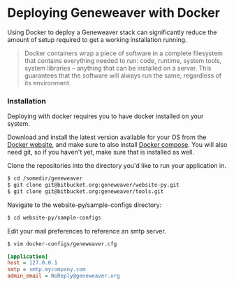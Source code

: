 # Deploying Geneweaver with Docker

Using Docker to deploy a Geneweaver stack can significantly reduce the amount of setup required to get a working installation running.

>Docker containers wrap a piece of software in a complete filesystem that contains everything needed to run: code, runtime, system tools, system libraries – anything that can be installed on a server. This guarantees that the software will always run the same, regardless of its environment.

### Installation

Deploying with docker requires you to have docker installed on your system. 

Download and install the latest version available for your OS from the [Docker website](https://www.docker.com/products/docker), and make sure to also install [Docker compose](https://docs.docker.com/compose/install/). You will also need git, so if you haven't yet, make sure that is installed as well.

Clone the repositories into the directory you'd like to run your application in.
```sh
$ cd /somedir/geneweaver
$ git clone git@bitbucket.org:geneweaver/website-py.git
$ git clone git@bitbucket.org:geneweaver/tools.git
```

Navigate to the website-py/sample-configs directory:

```sh
$ cd website-py/sample-configs
```

Edit your mail preferences to reference an smtp server.
```sh
$ vim docker-configs/geneweaver.cfg
```
```ini
[application]
host = 127.0.0.1
smtp = smtp.mycompany.com
admin_email = NoReply@geneweaver.org
```